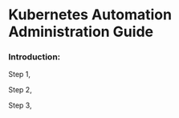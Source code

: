 #                                  Kubernetes Automation Administration Guide
     
 ###     Introduction:

  Step 1, 


  Step 2, 


  Step 3, 

  
